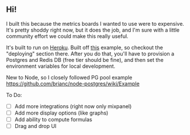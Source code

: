 ## Hi!

I built this because the metrics boards I wanted to use were to expensive. It's pretty shoddy right now, but it does the job, and I'm sure with a little community effort we could make this really useful. 

It's built to run on [Heroku](http://heroku.com). Built off [this](https://github.com/fullstackreact/food-lookup-demo) example, so checkout the "deploying" section there. After you do that, you'll have to provision a Postgres and Redis DB (free tier should be fine), and then set the environment variables for local development. 

New to Node, so I closely followed PG pool example
https://github.com/brianc/node-postgres/wiki/Example

To Do:
- [ ] Add more integrations (right now only mixpanel)
- [ ] Add more display options (like graphs)
- [ ] Add ability to compute formulas
- [ ] Drag and drop UI
